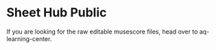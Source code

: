 # Sheet Hub Public

If you are looking for the raw editable musescore files, head over to aq-learning-center.
